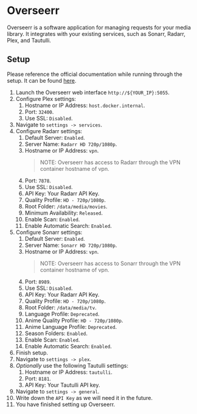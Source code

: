 # Overseerr

Overseerr is a software application for managing requests for your media library. It integrates with your existing services, such as Sonarr, Radarr, Plex, and Tautulli.

## Setup

Please reference the official documentation while running through the setup. It can be found [here](https://docs.overseerr.dev/).

1. Launch the Overseerr web interface `http://${YOUR_IP}:5055`.
2. Configure Plex settings:
   1. Hostname or IP Address: `host.docker.internal`.
   2. Port: `32400`.
   3. Use SSL: `Disabled`.
3. Navigate to `settings -> services`.
4. Configure Radarr settings:
   1. Default Server: `Enabled`.
   2. Server Name: `Radarr HD 720p/1080p`.
   3. Hostname or IP Address: `vpn`.
      > NOTE: Overseerr has access to Radarr through the VPN container hostname of vpn.
   4. Port: `7878`.
   5. Use SSL: `Disabled`.
   6. API Key: Your Radarr API Key.
   7. Quality Profile: `HD - 720p/1080p`.
   8. Root Folder: `/data/media/movies`.
   9. Minimum Availability: `Released`.
   10. Enable Scan: `Enabled`.
   11. Enable Automatic Search: `Enabled`.
5. Configure Sonarr settings:
   1. Default Server: `Enabled`.
   2. Server Name: `Sonarr HD 720p/1080p`.
   3. Hostname or IP Address: `vpn`.
      > NOTE: Overseerr has access to Sonarr through the VPN container hostname of vpn.
   4. Port: `8989`.
   5. Use SSL: `Disabled`.
   6. API Key: Your Radarr API Key.
   7. Quality Profile: `HD - 720p/1080p`.
   8. Root Folder: `/data/media/tv`.
   9. Language Profile: `Deprecated`.
   10. Anime Quality Profile: `HD - 720p/1080p`.
   11. Anime Language Profile: `Deprecated`.
   12. Season Folders: `Enabled`.
   13. Enable Scan: `Enabled`.
   14. Enable Automatic Search: `Enabled`.
6. Finish setup.
7. Navigate to `settings -> plex`.
8. _Optionally_ use the following Tautulli settings:
   1. Hostname or IP Address: `tautulli`.
   2. Port: `8181`.
   3. API Key: Your Tautulli API key.
9. Navigate to `settings -> general`.
10. Write down the `API Key` as we will need it in the future.
11. You have finished setting up Overseerr.
